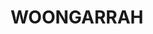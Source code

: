 ---
lastmod: '2025-04-06T06:05:20+00:00'
latitude: -33.208801
layout: suburb
longitude: 151.377213
postcode: '2259'
state: NSW
title: WOONGARRAH
url: /nsw/woongarrah/
---